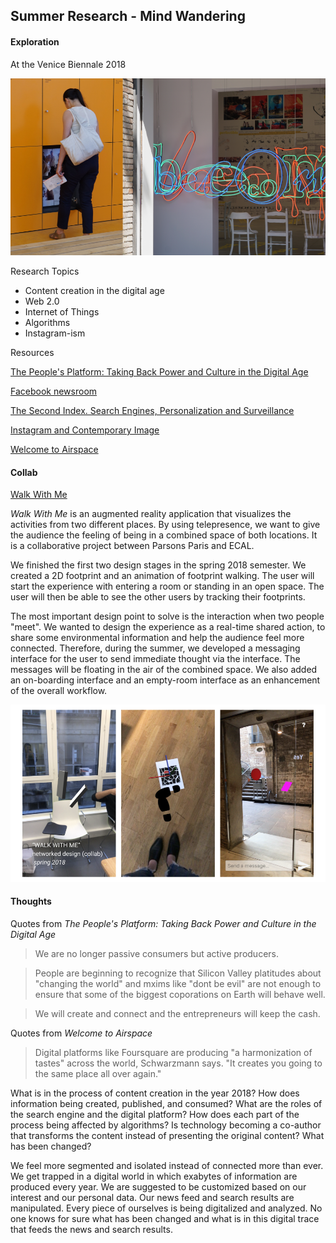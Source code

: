 ## Summer Research - Mind Wandering
#### Exploration
At the Venice Biennale 2018

![alt text](Assets/biennale.png "Biennale 2018")

Research Topics
* Content creation in the digital age
* Web 2.0
* Internet of Things
* Algorithms
* Instagram-ism

Resources

[The People's Platform: Taking Back Power and Culture in the Digital Age](https://www.amazon.com/Peoples-Platform-Taking-Culture-Digital/dp/0805093567)

[Facebook newsroom](https://newsroom.fb.com/news/2018/01/news-feed-fyi-bringing-people-closer-together/)

[The Second Index. Search Engines, Personalization and Surveillance](http://future-nonstop.org/c/609e8e4fa58aa59f8310958c4d2e4e37)

[Instagram and Contemporary Image](http://manovich.net/content/04-projects/148-instagram-and-contemporary-image/instagram_book_manovich.pdf)

[Welcome to Airspace](https://www.theverge.com/2016/8/3/12325104/airbnb-aesthetic-global-minimalism-startup-gentrification)

#### Collab 
[Walk With Me](https://github.com/nathanvogel/walk-with-me)

*Walk With Me* is an augmented reality application that visualizes the activities from two different places. By using telepresence, we want to give the audience the feeling of being in a combined space of both locations. It is a collaborative project between Parsons Paris and ECAL. 

We finished the first two design stages in the spring 2018 semester. We created a 2D footprint and an animation of footprint walking. The user will start the experience with entering a room or standing in an open space. The user will then be able to see the other users by tracking their footprints. 

The most important design point to solve is the interaction when two people "meet". We wanted to design the experience as a real-time shared action, to share some environmental information and help the audience feel more connected. Therefore, during the summer, we developed a messaging interface for the user to send immediate thought via the interface. The messages will be floating in the air of the combined space. We also added an on-boarding interface and an empty-room interface as an enhancement of the overall workflow. 

![alt text](Assets/walkwithme.png "Walk With Me")
#### Thoughts

Quotes from *The People's Platform: Taking Back Power and Culture in the Digital Age*

> We are no longer passive consumers but active producers.

> People are beginning to recognize that Silicon Valley platitudes about "changing the world" and mxims like "dont be evil" are not enough to ensure that some of the biggest coporations on Earth will behave well.

> We will create and connect and the entrepreneurs will keep the cash.

Quotes from *Welcome to Airspace*

> Digital platforms like Foursquare are producing "a harmonization of tastes" across the world, Schwarzmann says. "It creates you going to the same place all over again."

What is in the process of content creation in the year 2018?  How does information being created, published, and consumed? What are the roles of the search engine and the digital platform? How does each part of the process being affected by algorithms? Is technology becoming a co-author that transforms the content instead of presenting the original content? What has been changed?

We feel more segmented and isolated instead of connected more than ever. We get trapped in a digital world in which exabytes of information are produced every year. We are suggested to be customized based on our interest and our personal data. Our news feed and search results are manipulated. Every piece of ourselves is being digitalized and analyzed. No one knows for sure what has been changed and what is in this digital trace that feeds the news and search results. 
